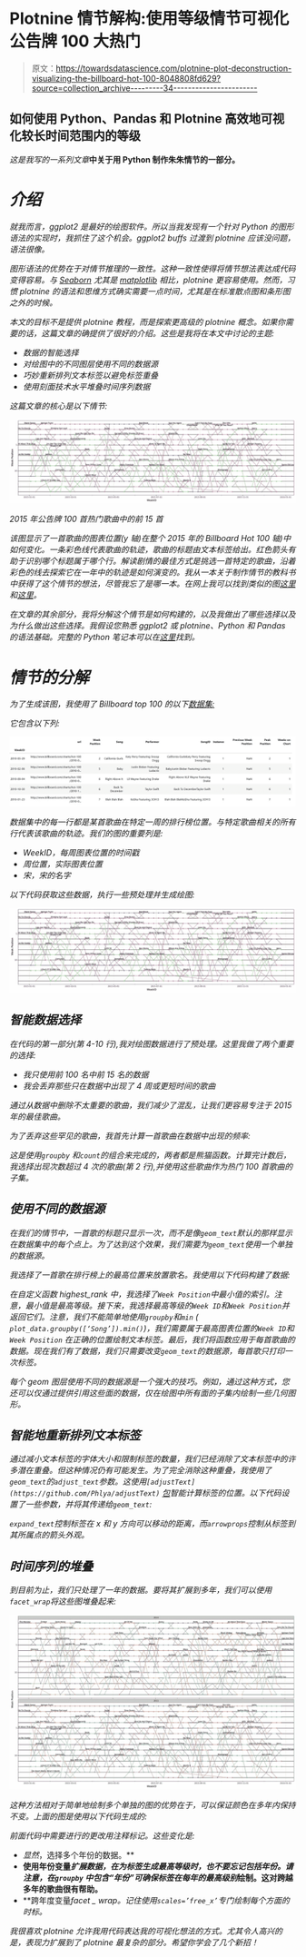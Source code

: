 # Plotnine 情节解构:使用等级情节可视化公告牌 100 大热门

> 原文：<https://towardsdatascience.com/plotnine-plot-deconstruction-visualizing-the-billboard-hot-100-8048808fd629?source=collection_archive---------34----------------------->

## 如何使用 Python、Pandas 和 Plotnine 高效地可视化较长时间范围内的等级

*这是我写的一系列文章*[](https://towardsdatascience.com/tagged/plot-deconstruction-paul)**中关于用 Python 制作朱朱情节的一部分。**

# *介绍*

*就我而言，ggplot2 是最好的绘图软件。所以当我发现有一个针对 Python 的图形语法的实现时，我抓住了这个机会。ggplot2 buffs 过渡到 plotnine 应该没问题，语法很像。*

*图形语法的优势在于对情节推理的一致性。这种一致性使得将情节想法表达成代码变得容易。与 [Seaborn](https://seaborn.pydata.org/) 尤其是 [matplotlib](https://matplotlib.org/) 相比，plotnine 更容易使用。然而，习惯 plotnine 的语法和思维方式确实需要一点时间，尤其是在标准散点图和条形图之外的时候。*

*本文的目标不是提供 plotnine 教程，而是探索更高级的 plotnine 概念。如果你需要的话，这篇文章的确提供了很好的介绍。这些是我将在本文中讨论的主题:*

*   *数据的智能选择*
*   *对绘图中的不同图层使用不同的数据源*
*   *巧妙重新排列文本标签以避免标签重叠*
*   *使用刻面技术水平堆叠时间序列数据*

*这篇文章的核心是以下情节:*

*![](img/079bf7e901a8df7d4bc38168f0bce261.png)*

*2015 年公告牌 100 首热门歌曲中的前 15 首*

*该图显示了一首歌曲的图表位置(y 轴)在整个 2015 年的 Billboard Hot 100 轴)中如何变化。一条彩色线代表歌曲的轨迹，歌曲的标题由文本标签给出。红色箭头有助于识别哪个标题属于哪个行。解读剧情的最佳方式是挑选一首特定的歌曲，沿着彩色的线去探索它在一年中的轨迹是如何演变的。我从一本关于制作情节的教科书中获得了这个情节的想法，尽管我忘了是哪一本。在网上我可以找到类似的图[这里](http://virginian.mdodd.com/string_diag.html)和[这里](https://stats.stackexchange.com/a/178344/7419)。*

*在文章的其余部分，我将分解这个情节是如何构建的，以及我做出了哪些选择以及为什么做出这些选择。我假设您熟悉 ggplot2 或 plotnine、Python 和 Pandas 的语法基础。完整的 Python 笔记本可以在[这里](https://gist.github.com/PaulHiemstra/2130dd9d8a5a297e6eef6cb9eadac212)找到。*

# *情节的分解*

*为了生成该图，我使用了 Billboard top 100 的以下[数据集:](https://data.world/kcmillersean/billboard-hot-100-1958-2017)*

*它包含以下列:*

*![](img/a5de76e08e79e915e5428495d5d8f59d.png)*

*数据集中的每一行都是某首歌曲在特定一周的排行榜位置。与特定歌曲相关的所有行代表该歌曲的轨迹。我们的图的重要列是:*

*   *WeekID，每周图表位置的时间戳*
*   *周位置，实际图表位置*
*   *宋，宋的名字*

*以下代码获取这些数据，执行一些预处理并生成绘图:*

*![](img/079bf7e901a8df7d4bc38168f0bce261.png)*

## *智能数据选择*

*在代码的第一部分(第 4-10 行),我对绘图数据进行了预处理。这里我做了两个重要的选择:*

*   *我只使用前 100 名中前 15 名的数据*
*   *我会丢弃那些只在数据中出现了 4 周或更短时间的歌曲*

*通过从数据中删除不太重要的歌曲，我们减少了混乱，让我们更容易专注于 2015 年的最佳歌曲。*

*为了丢弃这些罕见的歌曲，我首先计算一首歌曲在数据中出现的频率:*

*这是使用`groupby` 和`count`的组合来完成的，两者都是熊猫函数。计算完计数后，我选择出现次数超过 4 次的歌曲(第 2 行),并使用这些歌曲作为热门 100 首歌曲的子集。*

## *使用不同的数据源*

*在我们的情节中，一首歌的标题只显示一次，而不是像`geom_text`默认的那样显示在数据集中的每个点上。为了达到这个效果，我们需要为`geom_text`使用一个单独的数据源。*

*我选择了一首歌在排行榜上的最高位置来放置歌名。我使用以下代码构建了数据:*

*在自定义函数 highest_rank 中，我选择了`Week Position`中最小值的索引。注意，最小值是最高等级。接下来，我选择最高等级的`Week ID`和`Week Position`并返回它们。注意，我们不能简单地使用`groupby`和`min` ( `plot_data.groupby([‘Song’]).min()`)，我们需要属于最高图表位置的`Week ID`和`Week Position` 在正确的位置绘制文本标签。最后，我们将函数应用于每首歌曲的数据。现在我们有了数据，我们只需要改变`geom_text`的数据源，每首歌只打印一次标签。*

*每个 geom 图层使用不同的数据源是一个强大的技巧。例如，通过这种方式，您还可以仅通过提供引用这些面的数据，仅在绘图中所有面的子集内绘制一些几何图形。*

## *智能地重新排列文本标签*

*通过减小文本标签的字体大小和限制标签的数量，我们已经消除了文本标签中的许多潜在重叠。但这种情况仍有可能发生。为了完全消除这种重叠，我使用了`geom_text`的`adjust_text`参数。这使用`[adjustText](https://github.com/Phlya/adjustText)` [包](https://github.com/Phlya/adjustText)智能计算标签的位置。以下代码设置了一些参数，并将其传递给`geom_text`:*

*`expand_text`控制标签在 x 和 y 方向可以移动的距离，而`arrowprops`控制从标签到其所属点的箭头外观。*

## *时间序列的堆叠*

*到目前为止，我们只处理了一年的数据。要将其扩展到多年，我们可以使用`facet_wrap`将这些图堆叠起来:*

*![](img/e96574e057ddde2769fb4d6525232470.png)*

*这种方法相对于简单地绘制多个单独的图的优势在于，可以保证颜色在多年内保持不变。上面的图是使用以下代码生成的:*

*前面代码中需要进行的更改用注释标记。这些变化是:*

*   *显然*，选择多个年份的数据。**
*   **使用年份变量*扩展数据，在为标签生成最高等级时，也不要忘记包括年份。请注意，在`groupby` 中包含“年份”可确保标签在每年的最高级别*绘制。这对跨越多年的歌曲很有帮助。**
*   **跨年度变量*facet _ wrap。记住使用`scales=’free_x’`专门绘制每个方面的时标。*

*我很喜欢 plotnine 允许我用代码表达我的可视化想法的方式。尤其令人高兴的是，表现力扩展到了 plotnine 最复杂的部分。希望你学会了几个新招！*